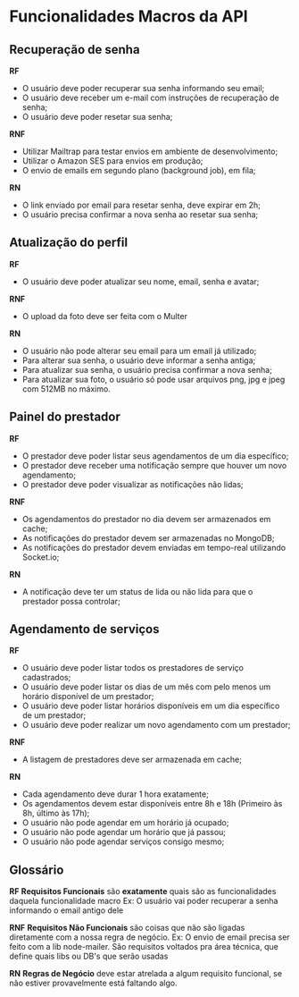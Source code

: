 # Funcionalidades Macros da API

## Recuperação de senha

 **RF**

 - O usuário deve poder recuperar sua senha informando seu email;
 - O usuário deve receber um e-mail com instruções de recuperação de senha;
 - O usuário deve poder resetar sua senha;

 **RNF**

 - Utilizar Mailtrap para testar envios em ambiente de desenvolvimento;
 - Utilizar o Amazon SES para envios em produção;
 - O envio de emails em segundo plano (background job), em fila;

 **RN**

 - O link enviado por email para resetar senha, deve expirar em 2h;
 - O usuário precisa confirmar a nova senha ao resetar sua senha;

## Atualização do perfil

**RF**

- O usuário deve poder atualizar seu nome, email, senha e avatar;

**RNF**

- O upload da foto deve ser feita com o Multer

**RN**

- O usuário não pode alterar seu email para um email já utilizado;
- Para alterar sua senha, o usuário deve informar a senha antiga;
- Para atualizar sua senha, o usuário precisa confirmar a nova senha;
- Para atualizar sua foto, o usuário só pode usar arquivos png, jpg e jpeg com 512MB no máximo.

## Painel do prestador

**RF**

- O prestador deve poder listar seus agendamentos de um dia específico;
- O prestador deve receber uma notificação sempre que houver um novo agendamento;
- O prestador deve poder visualizar as notificações não lidas;

**RNF**

- Os agendamentos do prestador no dia devem ser armazenados em cache;
- As notificações do prestador devem ser armazenadas no MongoDB;
- As notificações do prestador devem enviadas em tempo-real utilizando Socket.io;

**RN**

- A notificação deve ter um status de lida ou não lida para que o prestador possa controlar;

## Agendamento de serviços

**RF**

- O usuário deve poder listar todos os prestadores de serviço cadastrados;
- O usuário deve poder listar os dias de um mês com pelo menos um horário disponível de um prestador;
- O usuário deve poder listar horários disponíveis em um dia específico de um prestador;
- O usuário deve poder realizar um novo agendamento com um prestador;

**RNF**

- A listagem de prestadores deve ser armazenada em cache;

**RN**

- Cada agendamento deve durar 1 hora exatamente;
- Os agendamentos devem estar disponíveis entre 8h e 18h (Primeiro às 8h, último às 17h);
- O usuário não pode agendar em um horário já ocupado;
- O usuário não pode agendar um horário que já passou;
- O usuário não pode agendar serviços consigo mesmo;


## Glossário

**RF**
**Requisitos Funcionais** são **exatamente** quais são as funcionalidades daquela funcionalidade macro
Ex: O usuário vai poder recuperar a senha informando o email antigo dele


**RNF**
**Requisitos Não Funcionais** são coisas que não são ligadas diretamente com a nossa regra de negócio.
Ex: O envio de email precisa ser feito com a lib node-mailer.
São requisitos voltados pra área técnica, que define quais libs ou DB's que serão usadas

**RN**
**Regras de Negócio** deve estar atrelada a algum requisito funcional, se não estiver provavelmente está faltando algo.
